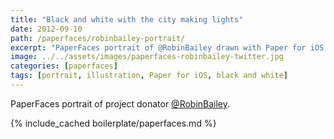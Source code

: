 ```yaml
---
title: "Black and white with the city making lights"
date: 2012-09-10
path: /paperfaces/robinbailey-portrait/
excerpt: "PaperFaces portrait of @RobinBailey drawn with Paper for iOS on an iPad."
image: ../../assets/images/paperfaces-robinbailey-twitter.jpg
categories: [paperfaces]
tags: [portrait, illustration, Paper for iOS, black and white]
---
```


PaperFaces portrait of project donator [@RobinBailey](https://twitter.com/RobinBailey).

{% include_cached boilerplate/paperfaces.md %}
